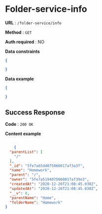 # Folder-service-info 

**URL** : `/folder-service/info`

**Method** : `GET`

**Auth required** : NO

**Data constraints**

```json
{

}
```
**Data example**

```json
{
    
}
```

## Success Response

**Code** : `200 OK`

**Content example**

```json
	
    {
  "parentList": [
    "/"
  ],
  "_id": "5fe7a65d4075060017af3a3f",
  "name": "Homework",
  "parent": "/",
  "owner": "5fe7a5194075060017af39e3",
  "createdAt": "2020-12-26T21:08:45.030Z",
  "updatedAt": "2020-12-26T21:08:45.030Z",
  "__v": 0,
  "parentName": "Home",
  "folderName": "Homework"
}
	
```
